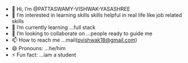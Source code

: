 - 👋 Hi, I’m @PATTASWAMY-VISHWAK-YASASHREE
- 👀 I’m interested in learning skills skills helpful in real life like job related skills
- 🌱 I’m currently learning ...full stack
- 💞️ I’m looking to collaborate on ...people ready to guide me 
- 📫 How to reach me ...mail(pvishwak18@gmail.com)
- 😄 Pronouns: ...he/him
- ⚡ Fun fact: ...iam a student

<!---
PATTASWAMY-VISHWAK-YASASHREE/PATTASWAMY-VISHWAK-YASASHREE is a ✨ special ✨ repository because its `README.md` (this file) appears on your GitHub profile.
You can click the Preview link to take a look at your changes.
--->
